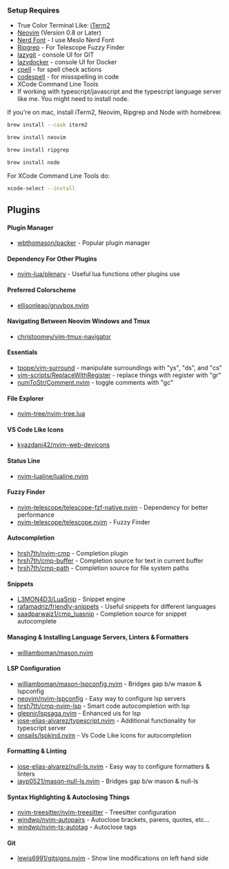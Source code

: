 ### Setup Requires

-   True Color Terminal Like: [iTerm2](https://iterm2.com/)
-   [Neovim](https://neovim.io/) (Version 0.8 or Later)
-   [Nerd Font](https://www.nerdfonts.com/) - I use Meslo Nerd Font
-   [Ripgrep](https://github.com/BurntSushi/ripgrep) - For Telescope Fuzzy Finder
-   [lazygit](https://github.com/jesseduffield/lazygit/) - console UI for GIT
-   [lazydocker](https://github.com/jesseduffield/lazydocker) - console UI for Docker
-	[cpell](https://www.npmjs.com/package/cspell) - for spell check actions
-	[codespell](https://github.com/codespell-project/codespell) - for missspelling in code
-	XCode Command Line Tools
-	If working with typescript/javascript and the typescript language server like me. You might need to install node.

If you're on mac, install iTerm2, Neovim, Ripgrep and Node with homebrew.

```bash
brew install --cask iterm2
```

```bash
brew install neovim
```

```bash
brew install ripgrep
```

```bash
brew install node
```

For XCode Command Line Tools do:

```bash
xcode-select --install
```

## Plugins

#### Plugin Manager

-   [wbthomason/packer](https://github.com/wbthomason/packer.nvim) - Popular plugin manager

#### Dependency For Other Plugins

-   [nvim-lua/plenary](https://github.com/nvim-lua/plenary.nvim) - Useful lua functions other plugins use

#### Preferred Colorscheme

-   [ellisonleao/gruvbox.nvim](https://github.com/bluz71/vim-nightfly-guicolors)

#### Navigating Between Neovim Windows and Tmux

-   [christoomey/vim-tmux-navigator](https://github.com/christoomey/vim-tmux-navigator)

#### Essentials

-   [tpope/vim-surround](https://github.com/tpope/vim-surround) - manipulate surroundings with "ys", "ds", and "cs"
-   [vim-scripts/ReplaceWithRegister](https://github.com/vim-scripts/ReplaceWithRegister) - replace things with register with "gr"
-   [numToStr/Comment.nvim](https://github.com/numToStr/Comment.nvim) - toggle comments with "gc"

#### File Explorer

-   [nvim-tree/nvim-tree.lua](https://github.com/nvim-tree/nvim-tree.lua)

#### VS Code Like Icons

-   [kyazdani42/nvim-web-devicons](https://github.com/kyazdani42/nvim-web-devicons)

#### Status Line

-   [nvim-lualine/lualine.nvim](https://github.com/nvim-lualine/lualine.nvim)

#### Fuzzy Finder

-   [nvim-telescope/telescope-fzf-native.nvim](https://github.com/nvim-telescope/telescope-fzf-native.nvim) - Dependency for better performance
-   [nvim-telescope/telescope.nvim](https://github.com/nvim-telescope/telescope.nvim) - Fuzzy Finder

#### Autocompletion

-   [hrsh7th/nvim-cmp](https://github.com/hrsh7th/nvim-cmp) - Completion plugin
-   [hrsh7th/cmp-buffer](https://github.com/hrsh7th/cmp-buffer) - Completion source for text in current buffer
-   [hrsh7th/cmp-path](https://github.com/hrsh7th/cmp-path) - Completion source for file system paths

#### Snippets

-   [L3MON4D3/LuaSnip](https://github.com/L3MON4D3/LuaSnip) - Snippet engine
-   [rafamadriz/friendly-snippets](https://github.com/rafamadriz/friendly-snippets) - Useful snippets for different languages
-   [saadparwaiz1/cmp_luasnip](https://github.com/saadparwaiz1/cmp_luasnip) - Completion source for snippet autocomplete

#### Managing & Installing Language Servers, Linters & Formatters

-   [williamboman/mason.nvim](https://github.com/williamboman/mason.nvim)

#### LSP Configuration

-	[williamboman/mason-lspconfig.nvim](https://github.com/williamboman/mason-lspconfig.nvim) - Bridges gap b/w mason & lspconfig
-	[neovim/nvim-lspconfig](https://github.com/neovim/nvim-lspconfig) - Easy way to configure lsp servers
-	[hrsh7th/cmp-nvim-lsp](https://github.com/hrsh7th/cmp-nvim-lsp) - Smart code autocompletion with lsp
-	[glepnir/lspsaga.nvim](https://github.com/glepnir/lspsaga.nvim) - Enhanced uis for lsp
-	[jose-elias-alvarez/typescript.nvim](https://github.com/jose-elias-alvarez/typescript.nvim) - Additional functionality for typescript server
-	[onsails/lspkind.nvim](https://github.com/onsails/lspkind.nvim) - Vs Code Like Icons for autocompletion

#### Formatting & Linting

-	[jose-elias-alvarez/null-ls.nvim](https://github.com/jose-elias-alvarez/null-ls.nvim) - Easy way to configure formatters & linters
-	[jayp0521/mason-null-ls.nvim](https://github.com/jayp0521/mason-null-ls.nvim) - Bridges gap b/w mason & null-ls

#### Syntax Highlighting & Autoclosing Things

-	[nvim-treesitter/nvim-treesitter](https://github.com/nvim-treesitter/nvim-treesitter) - Treesitter configuration
-	[windwp/nvim-autopairs](https://github.com/windwp/nvim-autopairs) - Autoclose brackets, parens, quotes, etc...
-	[windwp/nvim-ts-autotag](https://github.com/windwp/nvim-ts-autotag) - Autoclose tags

#### Git

-   [lewis6991/gitsigns.nvim](https://github.com/lewis6991/gitsigns.nvim) - Show line modifications on left hand side
